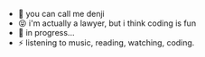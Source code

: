 - 👋 you can call me denji
- 😝 i'm actually a lawyer, but i think coding is fun
- 🌱 in progress...
- ⚡ listening to music, reading, watching, coding.

<!---
callmedenji/callmedenji is a ✨ special ✨ repository because its `README.md` (this file) appears on your GitHub profile.
You can click the Preview link to take a look at your changes.
--->
